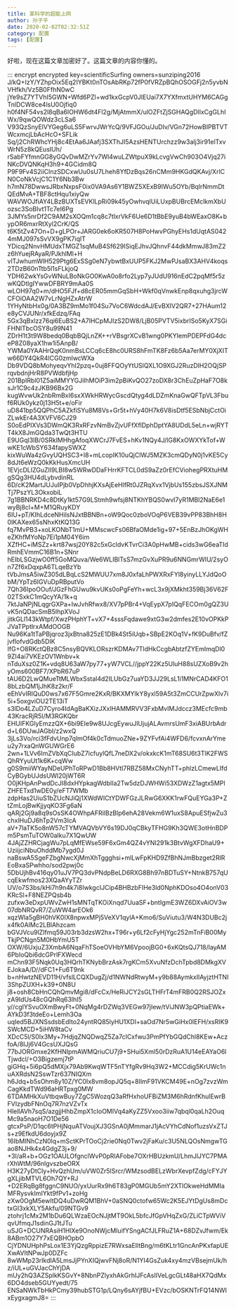 ```yaml
---
title: 某科学的超能上网
author: 孙子平
date: 2020-02-02T02:32:51Z
category: 配置
tags: [配置]
---
```


好啦，现在这篇文章加密好了。这篇文章的内容你懂的。

<!-- more -->

::: encrypt encrypted key=scientificSurfing owners=sunziping2016
J/kQ+IzY/YZhpOix5Eq2IYBKt0nTOsAbRKp72fP0fVRZpBQhOSOGFj2n5yvbNVHfkh/Vz5B0FfhN0wC
jYe9sZ7YTVhI5GWN+Wfd6PZl+wd1kxGcpV0JlEUai7X7YXfmxtUHYM6CAGgTnlDCW8ce4lsU0Ojfiq0
h0f4NF54vs2l8qBa6lOHW6dt4Fl2g/MjAtmmX/ulOZFtZjSGHAQgDlIxCgGLhIWx/9qwQOWdz3cLSa6
V93QzSnyElVYGeg6uLS5FwrvJWrYcQ/9VFJGOu/JuDIv/VGn72HowBIPBTVTWcxmcjLbAcHcO+SFLik
Sq/j2ChRWhcYHj8c4EtAa6JAafj3SXThJI5AzsHENTUrchzz9w3alj3ir91elTxvWrN5z8kQEusIUh/
rSabFYfmnGG8yGQvDwMZrYv7Wl4wuLZWtpuX9kLcvgVwCh903O4Vjq27iNKcDVQNKqH3h9+4GCidm8Q
P9F9Fv4S2iiClnzSDCxwUu0sU7Lheh8YfDzBqs26nCMm9HKGdQKAvj/XrlCN0CoNkVcjC1C1Y6Nb3Bw
h7mN78DwwsJRbxNxpsF0ix0VA9As6Y1BWZ5XExB9IWu5OYb/BqlrNmmDtQEdMvA+TBF8ctHqu1xiyQw
WAVWOJfiAY4LBzBUXTsEVKlLpRi09k45yOwhvqlUiLUxpBUBrcEMclkmXbUozsc3SoBIvt1Tc7eI6Pg
3JMYs5nrDf2C9AM2sXOQm1cq8c7tlxrVkF6Ue6D1tBbE9yuB4bWEaxO8K+bypOR6mxrRtXyl2CrK/QS
t6K5tZv47On+D+gLPOr+JARG0ek6oKR507H8PoHwvPGhyEHs1dUqtAS0424mMJ097sSvVX9gPK7iqlT
YDicq2NnvHMUdxTMGZ1sqMuB4Sf629ISiqEJhvJQhnvF44dkMmwJ83mZ2z6hYuejRAyaR/PJkhlMl+H
vlTJwhumWlH529Ptg6ExSSg0eN7ybwtBxUUP5FKJ2MwPJsaBX3AHV4koqs2TDzB60nTtb5l1sFLkjoQ
YDH62wkYsGvWNuLBoNkGO0KwA0o8rfo2Lyp7yJUdU916nEdC2pqMf5r5zwKQDtlgIYwwDFBRY9mAa0S
wLOH97q0+m/dHO5FJf+d8cER05mmGqSbH+Wkf0qVnwkEnp8qxuhg3jrcWCFOiOAA2W7vLrNgHZxAtrW
1YHyNtbHx0g/0A3BZ9mMo1f04Su7VoC6WdcdAJ/EvBXlV2QR7+27HAum12e8yCVJUNr/xfkEdzq/FAq
5Gx3qBxlzz76qi6EuBS2+A7lHCpMJIzS2DW8/LjB05PVTV5ixbrISo5KyX7SGiFHNITbcOSY8u99N41
ZDrH1t3t9W8bedq0BqbBQjLnZK++rVBsgrXCvB1wng0PKYIemPDEPFdG4dceP8Z08yaX1hw1i5AnpB/
YWMa0YAAHrQqK0nmBsLCCq6cE8hc0URS8hFmTK8Fz6b5Aa7erMY0XjXITw66DY4QkR4ICG0zmlwcWXa
Db9VDQ8bMohyeqvYhI2pzq+0uj8FFQOyYtUSlQXL1O9XGJ2RuzDlH2OQjSPrqvbdnjHrR8PVWdbfjHp
201BpIRbl01Z5aiMMYYGJilhMOiP3im2pBiKvQO27zoDX8r3ChEuZpHaF7O8ksJr1C9c4zJKB96Bx2G
kugWvwUk2nbRmBxI6sxXWkHRWycGscdQtyg4dLDZmKnaGwQFTpVL3Fbuf6RUk0ykz0j13H5t+e/oFir
uD841bp5QQPhC5AZkfiSYu8M8Vs+Gr5t+hVy40H7k6V8isDtf5ESbNbjCctOiZLwkEr4A3XVFV6CJ29
S0oEdPIXVs3DWmQK3RxRFzvNmBvZjvUFfXflDphDptYA8UDdL5eLn+wjRYTT4kX8JmGQda3TwQt3HTU
E9UGql3lB/0SRklMHhgAfoqXWCrJ7FvES+hKv1NQy4J/lG8KxOWXYkTof+WwKE1cWbSY634fapySWXZ
kixWuWa4zGvyUQHSC3+I8+mLcopIK10uQjClWJ5MZK3cmQDyN0j1vKE5Cy8dJt6eWzQ0kKkHusXmcUH
1EVjcDLIZGuZlI9LBI8w5WRwDDaFHrrKFTCL0dS9aZz0rEfCViohegPRXtuHMgSQg3HU4dLybvdinRL
6D/cK2MartJUJuIPjb0VpDhhjKXsAjEeHlfRt0JZRqXvx1VjbUs155zbsJSXJNMTj7PszYL3OkxobiL
7g1BBNRKD4c8DtKy1kt57G9LStmh9wfsj8NTKhYBQS0wvI7yR1MBl2NaE6e1wyBj8cl+M+M1QRuyKDY
6IU+pT/KIhLdceNHilsNJxtBBNBn+oW9Qoc0zboVOqP6VEB39vPP83BhH8H0IKAXex65sNhxKtKQ13G
fq7MvPB3+xoLKONbT1mU+MMscwcFs06BfaOMde1ig+97+5EnBzJhOKgWHeZKhfMYoNp7Ei1pM04Y6im
XZfHC+iMSZz+krt87wsj20Y82c5xGcldvKTvrCi3A0pHwMB+cids3wG6eaTIdRmhEVmmC16B1n+SNnr
hEIbLSGzjwO0ff5GoMQuva/We6WLIBlTsS7mzGvXuPR9u6NNGmrWIU/2syOn7Zf6xDqxpA6TLqeBzYb
tVbJmsA5iwZ305dLBqLcS2MWUU7xm8J0xfaLhPWXRxFYl8yinyLLYJdQoObM/YpTz6IGVuDpRBputVo
7Qh36IpoOOuf/JGzFhGUwu9kvUKs0oPgFeYh+wcL3x9jXMkht359Bj36V62F02TSxkC1mQcyYA/1k+q
7ktJaNPjNLqgrGXPa+IwJvhRfwx8/XV7pPBr4+VqEypX7pIQqFECOm0gQZ3UvK5nQDacSmB5IhpXVoJ
jitkGLl143kWtpf/XwzPHphYT+vX7+4sssFqdawe9xtG3w2dmfes2E10vOPKkPJVaTPptlrxAMdOOGB
Nu96Ka1tTaPBjqroz3jxBtna825zE1DBk4St5iUqb+SBpE2KOq1V+fK9DuBfv/fZjvflofvdGdb5DIK
IfG+O8RKctQBz8C5nsyBQVKLORszrKDMAv7TldHkCcgbAbtzfZYEmImqDl09ZI4ai7VKEzOV1Wnbv+k
nTduXsz0Z1K+vdq8U63aW7py77+yW7VCL//jppY22Kz5UluH88sUZXoB9v2hyOms600BF7/XPbR67uP
tAU6D2LwQMueTtMLWbxSstal4d2ILUbGz7uaYD3JJ29LsL1i1MNrCAD4KFO18bLzbQM1jJhK8z2kr/F
eEhVvIRIQuD0ws7x67F5Gmre2KxR/BKXMYlkY8yxl59A5t3ZmCCUrZpwXlv7i5i+5oxgviOU2TE13iT
s3lDo4LZuD7Cyro4IdAgBaKXizJXxlHAMMRVV3FxbMvIMJdccz3MEcfc9mb43KracRjR5I/M3RGKQbr
EHUIFKGlyEmzzQX+6bi9EIe9w8UJcgEywuJlUjujALAvmrsUmF3xiABUrbAdrd+L6DUwJAGbI/z2wxQ
3jLs3Vo/rci3fFdvUnp7qlmOf4k0cTdmuoZNe+9ZYFvfAi4WFD6/fcvxnArYmeu2y7rxaQnWGUWGrE6
2wn+1LVv6ImZVbXqCIubZ7icfuylQfL7neDX2v/okxkcK1mT68SU6t3TlK2FWSQhRYyuUt1k6K+cqWw
g0S9miiWYayNDeUPhToRPwD1Bb8HVtI7RBZ58MxCNyhTT+phlzLCmewLIfdCyBGybUJdsUWl20jWT6R
O0jKHpAnPwdDcJI8dxHYpkagWdblIa2Tw5dzDJWHWi53XDWzZ1agtx5MPlZHFETxd1wDE0y/eFT7WMb
zdpHas2UiuS1bZUcNJiQj1XWdWICtYDWFGzJLRwG6XKK1rwFQuEYGa3P+ZtZmLojBwKjjyqKO3Fg6aN
qARj2Gj9a8q9sOsSK4OWhpAFRilBzBlp6ehA28Vekm6W1uxS8ApuESfjwZu3chxlHuDJ6hTp2Vm3IcA
aV+7laTK5o8nW57cTYMVAQVbVY6s19DJ0qCBkyTFHG9Kh3QWE3otHnBDPm5PsmTuTOW0alku7X1QwUW
4JAjZZHRCjagWu7pLqMfEWse59F6xGm4QZ4vYNI291k3BtvWgXFDhaU9+UziijciNbuOhddMb7ygd0J
naBswA5SgeFZbgNwcXjMmXhTggghsi+mlLwFpKHD9ZfBhNJmBbzget2RlREoBxaSPwhho/sod2pwj0c
5DbUjhBv416qy01uJV7PQ3dvPNdpBeLD6RXG8Bh97nBDTuSY+NtnkB757qUcqEkwfmos23XQaAYyTZr
UV/o7S3bs/kHi7h9n4k7i8IwkgcIJCip4BHBzbFIHe3ld0NphKDOso4O4onV03KRcSl+F8NEZPQsb4b
zufxw3eDxpUWvZwH1sMNTqTKOiXnqd7UuaSF+bntIgmE3WZ6DXvAiOV3w07dbNRQvR7/ZuWW4arEOk6
xqzWla5gBH0hVK0IX8npwxMPj5VeXV1qylA+Kmo6/SuViutu3/W4N3DUBc2jx4fk0AIMc2LBlAhzcam
bGVJVcu9lZIfmq59J03rb3dzsW2hx+T96r+y6Lf2cFyHjYgc252mTnFiB00MyTkjPCNgn5M0HbYmU5T
OXW/6UxjuZ3XmbA6NqaFhTSoeOVHbYM6VpoojBG0+6xKQtsQJ718/layAM6PbIoQbi6dcGPrlFXWecd
mChn93F5Nqk0Uq3HQrhTKNybBrzAsk7rgKCm5XvuNfzDchTpbd8DMkgXVEJokaA/D//dFC1+Fu6T9nk
b+nHwtzNEVD11H/vfslLCQXDugZj/d1NWNdRtwyM+y9b88AymkxIlAyjztHTNI3ShpZUXH+k39+0N8U
j8+osh8CbHnCQhQmvMgi8/dFcCx/HeRiJCY2sGLTHFrT4mFRB0Q2RSJOZxzA9IdUs48cGQhRq63lhI5
y//cgIYSvuOXmBwyFt+0NqMg4rDZWq3VEGw97jIew/tViJNW3pQPtiaEWk+AYkD3f3tdeEo+Lemh3Oa
uqIed5BJXNSsdsbEdIto24yntRQ85lyHU1XDl+saOd7Nr5wGiHx0IEFH/xsRIK9SWcMCD+5iHW8taCv
XDcC5l/S0lx3My+7HdjqZNQDwqZ5Za7cICxfwu3PmPfYbGQdChl8KEw+AczfoA/8IJj6V4GcsUXJQsG
77bJORGmxe2KfHNIpmAWMQriuCU7j9+SHui5Xml50rDzRuA1U14eEAYaO6lTjwdcl/+O3Bigzemj7tP
giGHq+5i6pQ5dMXjx79Ab9KwqWTF5nTYfgRv9Hq3W2+MCCdig5KrUWc1nuAXRdsN2SswTzr637NIQXm
h6Jdq+b5sOhm8y10Z/YC0Ix8vm8opJQ5q+8IlmF91VKCM49E+nOg7zvzWmCagKkdTWd96aHRTpxg0MW
6TDAMHkXuVtbqwBuy7ZgC5WozqQ3aRfHxhoUFBiZM3M6hRdnfKhulEwrBFVIzydbFNnOq7R7nzVZvTx
HlellAVh7sqS/azgjjHhbZmpX1cIoOMIVq4aKyZZ5Vxoo3iiw7qbql0qaLh2OuqMc9a5naoH7O1De56
gtcxPsP/D1qc6tPHjNquATVoujXJ3GSnA0jMmmarJ1jAcVYhCdNof1uzsVxZTJs+z9EfkdU6doyjx9Z
16IbMINhCzN0lq+mSctKPrTOoCj2rie0Nq0Twv2jFaKu/c3U5NLQOsNmgwTGao8NJHk4x4GdgZ3j+9/
+3l/aR+b+OGz1OAULOfgnclWvP0pRlAFobe7OXrHBUzkmU/LhmJlJYC7PMArXhWtM/96nlgvszbeORX
H3K27yDtCly+HvQzhUm/uVW0Zr5lSrcr/WMzsodBELzWbrXevpfZdg/cFYJYgXLjibMTVL6Oh7QY+RJ
+D2ERqBg8fggnC9NUO/yxUurRx9h6T83gP0MGUb5mY2XTlOkweHdMMIaMFRysvkImIYkt9fPv1+zoHg
zXw0OgM5ewItDQ4uDwRQM1BhV+0aSNQ0ctofw65Wc2K5EJYtDgUs8mDctxGI3xkXLY5Akfu/09NTGv9
ztohrj1cMx2M1bDu6QLWzaEOcNJjtMT9OkL5bfcJfGpVHqZxG/ZLiCTpWViVqvUfmqJ1sdinGJ1tJTu
uSJG+DCUNRAsiH1HlXe9OnoNWjcMIuifYSngACfJLFRuZ1A+68DZvJfwm/Ek8ABm1O27Y7xEQBHOpbO
CjYDNUHphPsLox1E3YjQzgRppizE7RWxsaEIltBng/m6tKLtr1GncAnPKxfapUEXwAVItNPwJp0DZFc
8wWMp23rIkdIA5LmsJjPYnXIQjwvFNj8oR/N1YI4GsZuk4xy4mzVBsejmUk/hz/iUL+uGVJacChYjDA
mUy2hQ3AZSplkKSGvY+8NbnPZlyxhAkGrhIJFcAsIIVeLgcGLt48aHX7QdMx6DO4dseb5GUYyedt/75
ENSaNWkTbHkPCmy39hubSTG1p/LQny6sAYjfBU+EVzc/bOSKNTrFQ14NWIxEygxagmJ8=
:::
